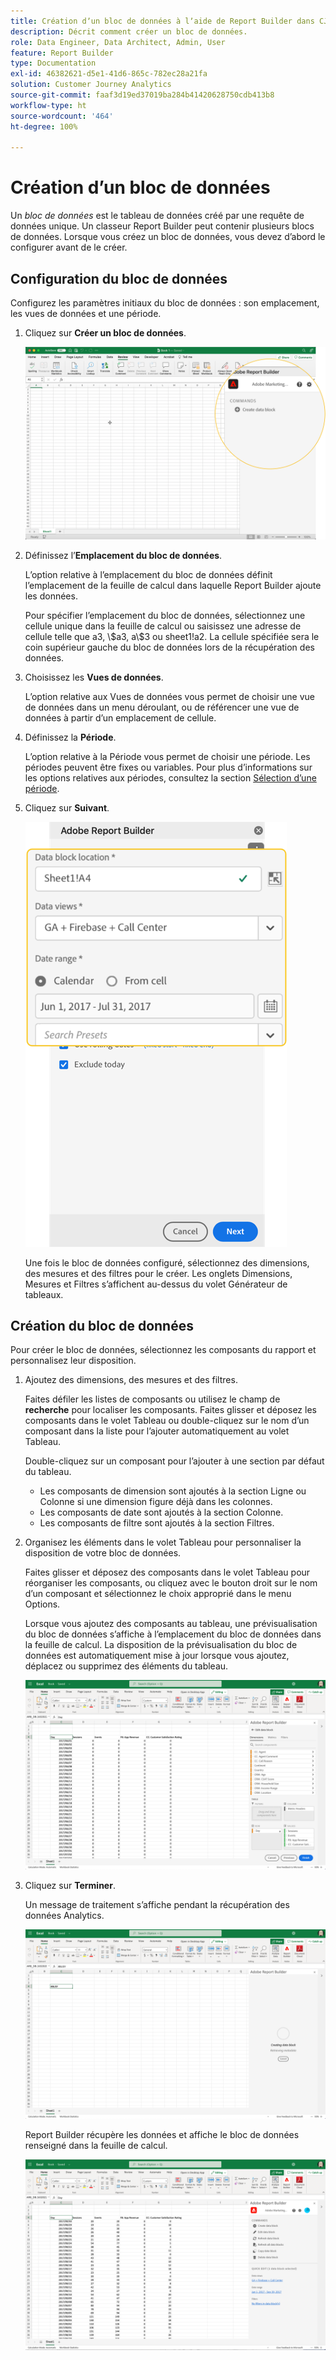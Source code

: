 ```yaml
---
title: Création dʼun bloc de données à lʼaide de Report Builder dans CJA
description: Décrit comment créer un bloc de données.
role: Data Engineer, Data Architect, Admin, User
feature: Report Builder
type: Documentation
exl-id: 46382621-d5e1-41d6-865c-782ec28a21fa
solution: Customer Journey Analytics
source-git-commit: faaf3d19ed37019ba284b41420628750cdb413b8
workflow-type: ht
source-wordcount: '464'
ht-degree: 100%

---
```


# Création dʼun bloc de données

Un *bloc de données* est le tableau de données créé par une requête de données unique. Un classeur Report Builder peut contenir plusieurs blocs de données. Lorsque vous créez un bloc de données, vous devez dʼabord le configurer avant de le créer.

## Configuration du bloc de données

Configurez les paramètres initiaux du bloc de données : son emplacement, les vues de données et une période.

1. Cliquez sur **Créer un bloc de données**.

   ![](./assets/create_db.png)

1. Définissez lʼ&#x200B;**Emplacement du bloc de données**.

   Lʼoption relative à lʼemplacement du bloc de données définit lʼemplacement de la feuille de calcul dans laquelle Report Builder ajoute les données.

   Pour spécifier lʼemplacement du bloc de données, sélectionnez une cellule unique dans la feuille de calcul ou saisissez une adresse de cellule telle que a3, \\\$a3, a\\$3 ou sheet1!a2. La cellule spécifiée sera le coin supérieur gauche du bloc de données lors de la récupération des données.

1. Choisissez les **Vues de données**.

   Lʼoption relative aux Vues de données vous permet de choisir une vue de données dans un menu déroulant, ou de référencer une vue de données à partir dʼun emplacement de cellule.

1. Définissez la **Période**.

   Lʼoption relative à la Période vous permet de choisir une période. Les périodes peuvent être fixes ou variables. Pour plus dʼinformations sur les options relatives aux périodes, consultez la section [Sélection dʼune période](select-date-range.md).

1. Cliquez sur **Suivant**.

   ![](./assets/choose_date_data_view3.png)

   Une fois le bloc de données configuré, sélectionnez des dimensions, des mesures et des filtres pour le créer. Les onglets Dimensions, Mesures et Filtres sʼaffichent au-dessus du volet Générateur de tableaux.
<!--
    ![](./assets/image9.png)
  -->


## Création du bloc de données

Pour créer le bloc de données, sélectionnez les composants du rapport et personnalisez leur disposition.

1. Ajoutez des dimensions, des mesures et des filtres.

   Faites défiler les listes de composants ou utilisez le champ de **recherche** pour localiser les composants. Faites glisser et déposez les composants dans le volet Tableau ou double-cliquez sur le nom dʼun composant dans la liste pour lʼajouter automatiquement au volet Tableau.

   Double-cliquez sur un composant pour lʼajouter à une section par défaut du tableau.

   - Les composants de dimension sont ajoutés à la section Ligne ou Colonne si une dimension figure déjà dans les colonnes.
   - Les composants de date sont ajoutés à la section Colonne.
   - Les composants de filtre sont ajoutés à la section Filtres.

1. Organisez les éléments dans le volet Tableau pour personnaliser la disposition de votre bloc de données.

   Faites glisser et déposez des composants dans le volet Tableau pour réorganiser les composants, ou cliquez avec le bouton droit sur le nom dʼun composant et sélectionnez le choix approprié dans le menu Options.

   Lorsque vous ajoutez des composants au tableau, une prévisualisation du bloc de données sʼaffiche à lʼemplacement du bloc de données dans la feuille de calcul. La disposition de la prévisualisation du bloc de données est automatiquement mise à jour lorsque vous ajoutez, déplacez ou supprimez des éléments du tableau.

   ![](./assets/image10.png)

1. Cliquez sur **Terminer**.

   Un message de traitement sʼaffiche pendant la récupération des données Analytics.

   ![](./assets/image11.png)

   Report Builder récupère les données et affiche le bloc de données renseigné dans la feuille de calcul.

   ![](./assets/image12.png)
